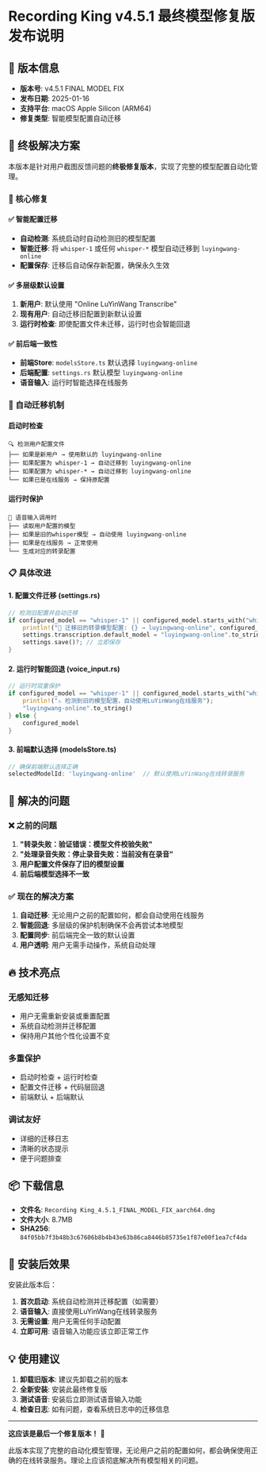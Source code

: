 # Recording King v4.5.1 最终模型修复版 发布说明

## 🚀 版本信息
- **版本号**: v4.5.1 FINAL MODEL FIX
- **发布日期**: 2025-01-16
- **支持平台**: macOS Apple Silicon (ARM64)
- **修复类型**: 智能模型配置自动迁移

## 🎯 终极解决方案

本版本是针对用户截图反馈问题的**终极修复版本**，实现了完整的模型配置自动化管理。

### 🔧 核心修复

#### ✅ 智能配置迁移
- **自动检测**: 系统启动时自动检测旧的模型配置
- **智能迁移**: 将 `whisper-1` 或任何 `whisper-*` 模型自动迁移到 `luyingwang-online`
- **配置保存**: 迁移后自动保存新配置，确保永久生效

#### ✅ 多层级默认设置
1. **新用户**: 默认使用 "Online LuYinWang Transcribe"
2. **现有用户**: 自动迁移旧配置到新默认设置
3. **运行时检查**: 即使配置文件未迁移，运行时也会智能回退

#### ✅ 前后端一致性
- **前端Store**: `modelsStore.ts` 默认选择 `luyingwang-online`
- **后端配置**: `settings.rs` 默认模型 `luyingwang-online`
- **语音输入**: 运行时智能选择在线服务

### 🔄 自动迁移机制

#### 启动时检查
```
🔍 检测用户配置文件
├── 如果是新用户 → 使用默认的 luyingwang-online
├── 如果配置为 whisper-1 → 自动迁移到 luyingwang-online  
├── 如果配置为 whisper-* → 自动迁移到 luyingwang-online
└── 如果已是在线服务 → 保持原配置
```

#### 运行时保护
```
🎤 语音输入调用时
├── 读取用户配置的模型
├── 如果是旧的whisper模型 → 自动使用 luyingwang-online
├── 如果是在线服务 → 正常使用
└── 生成对应的转录配置
```

### 📋 具体改进

#### 1. 配置文件迁移 (settings.rs)
```rust
// 检测旧配置并自动迁移
if configured_model == "whisper-1" || configured_model.starts_with("whisper-") {
    println!("🔄 迁移旧的转录模型配置: {} → luyingwang-online", configured_model);
    settings.transcription.default_model = "luyingwang-online".to_string();
    settings.save()?; // 立即保存
}
```

#### 2. 运行时智能回退 (voice_input.rs)
```rust
// 运行时双重保护
if configured_model == "whisper-1" || configured_model.starts_with("whisper-") {
    println!("⚠️ 检测到旧的模型配置，自动使用LuYinWang在线服务");
    "luyingwang-online".to_string()
} else {
    configured_model
}
```

#### 3. 前端默认选择 (modelsStore.ts)
```typescript
// 确保前端默认选择正确
selectedModelId: 'luyingwang-online'  // 默认使用LuYinWang在线转录服务
```

## 🎯 解决的问题

### ❌ 之前的问题
1. **"转录失败：验证错误：模型文件校验失败"**
2. **"处理录音失败：停止录音失败：当前没有在录音"**
3. **用户配置文件保存了旧的模型设置**
4. **前后端模型选择不一致**

### ✅ 现在的解决方案
1. **自动迁移**: 无论用户之前的配置如何，都会自动使用在线服务
2. **智能回退**: 多层级的保护机制确保不会再尝试本地模型
3. **配置同步**: 前后端完全一致的默认设置
4. **用户透明**: 用户无需手动操作，系统自动处理

## 🔥 技术亮点

### 无感知迁移
- 用户无需重新安装或重置配置
- 系统自动检测并迁移配置
- 保持用户其他个性化设置不变

### 多重保护
- 启动时检查 + 运行时检查
- 配置文件迁移 + 代码层回退
- 前端默认 + 后端默认

### 调试友好
- 详细的迁移日志
- 清晰的状态提示
- 便于问题排查

## 📦 下载信息
- **文件名**: `Recording King_4.5.1_FINAL_MODEL_FIX_aarch64.dmg`
- **文件大小**: 8.7MB
- **SHA256**: `84f05bb7f3b48b3c67606b8b4b43e63b86ca8446b85735e1f87e00f1ea7cf4da`

## 🚀 安装后效果

安装此版本后：

1. **首次启动**: 系统自动检测并迁移配置（如需要）
2. **语音输入**: 直接使用LuYinWang在线转录服务  
3. **无需设置**: 用户无需任何手动配置
4. **立即可用**: 语音输入功能应该立即正常工作

## 💡 使用建议

1. **卸载旧版本**: 建议先卸载之前的版本
2. **全新安装**: 安装此最终修复版
3. **测试语音**: 安装后立即测试语音输入功能
4. **检查日志**: 如有问题，查看系统日志中的迁移信息

---

**这应该是最后一个修复版本！** 🎉

此版本实现了完整的自动化模型管理，无论用户之前的配置如何，都会确保使用正确的在线转录服务。理论上应该彻底解决所有模型相关的问题。